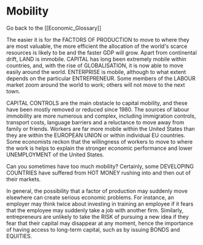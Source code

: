 # Mobility

Go back to the [[Economic_Glossary]]


The easier it is for the FACTORS OF PRODUCTION to move to where they are most valuable, the more efficient the allocation of the world's scarce resources is likely to be and the faster GDP will grow. Apart from continental drift, LAND is immobile. CAPITAL has long been extremely mobile within countries, and, with the rise of GLOBALISATION, it is now able to move easily around the world. ENTERPRISE is mobile, although to what extent depends on the particular ENTREPRENEUR. Some members of the LABOUR market zoom around the world to work; others will not move to the next town.

CAPITAL CONTROLS are the main obstacle to capital mobility, and these have been mostly removed or reduced since 1980. The sources of labour immobility are more numerous and complex, including immigration controls, transport costs, language barriers and a reluctance to move away from family or friends. Workers are far more mobile within the United States than they are within the EUROPEAN UNION or within individual EU countries. Some economists reckon that the willingness of workers to move to where the work is helps to explain the stronger economic performance and lower UNEMPLOYMENT of the United States.

Can you sometimes have too much mobility? Certainly, some DEVELOPING COUNTRIES have suffered from HOT MONEY rushing into and then out of their markets.

In general, the possibility that a factor of production may suddenly move elsewhere can create serious economic problems. For instance, an employer may think twice about investing in training an employee if it fears that the employee may suddenly take a job with another firm. Similarly, entrepreneurs are unlikely to take the RISK of pursuing a new idea if they fear that their capital may disappear at any moment, hence the importance of having access to long-term capital, such as by issuing BONDS and EQUITIES.

